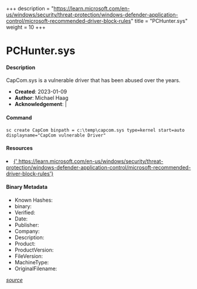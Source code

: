 +++
description = "https://learn.microsoft.com/en-us/windows/security/threat-protection/windows-defender-application-control/microsoft-recommended-driver-block-rules"
title = "PCHunter.sys"
weight = 10
+++

# PCHunter.sys

#### Description

CapCom.sys is a vulnerable driver that has been abused over the years.

- **Created**: 2023-01-09
- **Author**: Michael Haag
- **Acknowledgement**:  | [](https://twitter.com/)

#### Command

```
sc create CapCom binpath = c:\temp\capcom.sys type=kernel start=auto displayname="CapCom vulnerable Driver"
```

#### Resources


<li><a href="{&#39; https://learn.microsoft.com/en-us/windows/security/threat-protection/windows-defender-application-control/microsoft-recommended-driver-block-rules&#39;}">{&#39; https://learn.microsoft.com/en-us/windows/security/threat-protection/windows-defender-application-control/microsoft-recommended-driver-block-rules&#39;}</a></li>





#### Binary Metadata

- Known Hashes: [](https://www.virustotal.com/gui/file/) 
- binary: 
- Verified: 
- Date: 
- Publisher: 
- Company: 
- Description: 
- Product: 
- ProductVersion: 
- FileVersion: 
- MachineType: 
- OriginalFilename: 

[*source*](https://github.com/magicsword-io/LOLDrivers/tree/main/yaml/pchunter.sys.yml)